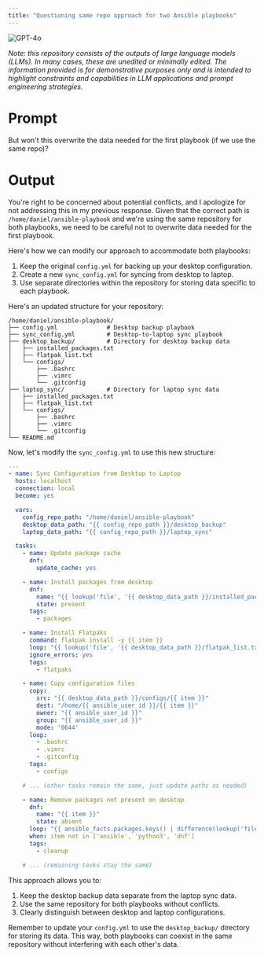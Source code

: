 ```yaml
---
title: "Questioning same repo approach for two Ansible playbooks"
---
```

![GPT-4o](https://img.shields.io/badge/GPT--4o-3333FF?style=for-the-badge&logo=openai&logoColor=white)



*Note: this repository consists of the outputs of large language models (LLMs). In many cases, these are unedited or minimally edited. The information provided is for demonstrative purposes only and is intended to highlight constraints and capabilities in LLM applications and prompt engineering strategies.*


# Prompt

But won't this overwrite the data needed for the first playbook (if we use the same repo)?

# Output

You're right to be concerned about potential conflicts, and I apologize for not addressing this in my previous response. Given that the correct path is `/home/daniel/ansible-playbook` and we're using the same repository for both playbooks, we need to be careful not to overwrite data needed for the first playbook.

Here's how we can modify our approach to accommodate both playbooks:

1. Keep the original `config.yml` for backing up your desktop configuration.
2. Create a new `sync_config.yml` for syncing from desktop to laptop.
3. Use separate directories within the repository for storing data specific to each playbook.

Here's an updated structure for your repository:

```
/home/daniel/ansible-playbook/
├── config.yml              # Desktop backup playbook
├── sync_config.yml         # Desktop-to-laptop sync playbook
├── desktop_backup/         # Directory for desktop backup data
│   ├── installed_packages.txt
│   ├── flatpak_list.txt
│   └── configs/
│       ├── .bashrc
│       ├── .vimrc
│       └── .gitconfig
├── laptop_sync/            # Directory for laptop sync data
│   ├── installed_packages.txt
│   ├── flatpak_list.txt
│   └── configs/
│       ├── .bashrc
│       ├── .vimrc
│       └── .gitconfig
└── README.md
```

Now, let's modify the `sync_config.yml` to use this new structure:

```yaml
---
- name: Sync Configuration from Desktop to Laptop
  hosts: localhost
  connection: local
  become: yes

  vars:
    config_repo_path: "/home/daniel/ansible-playbook"
    desktop_data_path: "{{ config_repo_path }}/desktop_backup"
    laptop_data_path: "{{ config_repo_path }}/laptop_sync"

  tasks:
    - name: Update package cache
      dnf:
        update_cache: yes

    - name: Install packages from desktop
      dnf:
        name: "{{ lookup('file', '{{ desktop_data_path }}/installed_packages.txt').splitlines() }}"
        state: present
      tags: 
        - packages

    - name: Install Flatpaks
      command: flatpak install -y {{ item }}
      loop: "{{ lookup('file', '{{ desktop_data_path }}/flatpak_list.txt').splitlines() }}"
      ignore_errors: yes
      tags:
        - flatpaks

    - name: Copy configuration files
      copy:
        src: "{{ desktop_data_path }}/configs/{{ item }}"
        dest: "/home/{{ ansible_user_id }}/{{ item }}"
        owner: "{{ ansible_user_id }}"
        group: "{{ ansible_user_id }}"
        mode: '0644'
      loop:
        - .bashrc
        - .vimrc
        - .gitconfig
      tags:
        - configs

    # ... (other tasks remain the same, just update paths as needed)

    - name: Remove packages not present on desktop
      dnf:
        name: "{{ item }}"
        state: absent
      loop: "{{ ansible_facts.packages.keys() | difference(lookup('file', '{{ desktop_data_path }}/installed_packages.txt').splitlines()) }}"
      when: item not in ['ansible', 'python3', 'dnf']
      tags:
        - cleanup

    # ... (remaining tasks stay the same)
```

This approach allows you to:
1. Keep the desktop backup data separate from the laptop sync data.
2. Use the same repository for both playbooks without conflicts.
3. Clearly distinguish between desktop and laptop configurations.

Remember to update your `config.yml` to use the `desktop_backup/` directory for storing its data. This way, both playbooks can coexist in the same repository without interfering with each other's data.

 